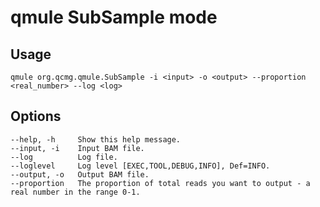 # qmule SubSample mode

## Usage

~~~~{.text}
qmule org.qcmg.qmule.SubSample -i <input> -o <output> --proportion <real_number> --log <log>
~~~~

## Options

~~~~{.text}
--help, -h     Show this help message.
--input, -i    Input BAM file.
--log          Log file.
--loglevel     Log level [EXEC,TOOL,DEBUG,INFO], Def=INFO.
--output, -o   Output BAM file.
--proportion   The proportion of total reads you want to output - a real number in the range 0-1.
~~~~
